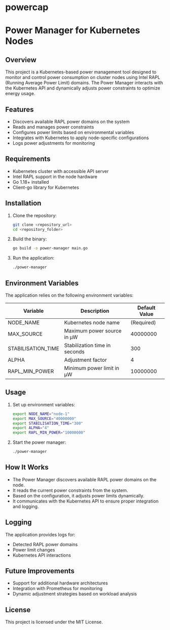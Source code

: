 # powercap
# Power Manager for Kubernetes Nodes

## Overview
This project is a Kubernetes-based power management tool designed to monitor and control power consumption on cluster nodes using Intel RAPL (Running Average Power Limit) domains. The Power Manager interacts with the Kubernetes API and dynamically adjusts power constraints to optimize energy usage.

## Features
- Discovers available RAPL power domains on the system
- Reads and manages power constraints
- Configures power limits based on environmental variables
- Integrates with Kubernetes to apply node-specific configurations
- Logs power adjustments for monitoring

## Requirements
- Kubernetes cluster with accessible API server
- Intel RAPL support in the node hardware
- Go 1.18+ installed
- Client-go library for Kubernetes

## Installation
1. Clone the repository:
   ```sh
   git clone <repository_url>
   cd <repository_folder>
   ```
2. Build the binary:
   ```sh
   go build -o power-manager main.go
   ```
3. Run the application:
   ```sh
   ./power-manager
   ```

## Environment Variables
The application relies on the following environment variables:

| Variable              | Description                                  | Default Value |
|----------------------|----------------------------------|------------------|
| NODE_NAME           | Kubernetes node name               | (Required)      |
| MAX_SOURCE         | Maximum power source in µW       | 40000000        |
| STABILISATION_TIME | Stabilization time in seconds     | 300             |
| ALPHA              | Adjustment factor                 | 4               |
| RAPL_MIN_POWER     | Minimum power limit in µW        | 10000000        |

## Usage
1. Set up environment variables:
   ```sh
   export NODE_NAME="node-1"
   export MAX_SOURCE="40000000"
   export STABILISATION_TIME="300"
   export ALPHA="4"
   export RAPL_MIN_POWER="10000000"
   ```
2. Start the power manager:
   ```sh
   ./power-manager
   ```

## How It Works
- The Power Manager discovers available RAPL power domains on the node.
- It reads the current power constraints from the system.
- Based on the configuration, it adjusts power limits dynamically.
- It communicates with the Kubernetes API to ensure proper integration and logging.

## Logging
The application provides logs for:
- Detected RAPL power domains
- Power limit changes
- Kubernetes API interactions

## Future Improvements
- Support for additional hardware architectures
- Integration with Prometheus for monitoring
- Dynamic adjustment strategies based on workload analysis

## License
This project is licensed under the MIT License.

